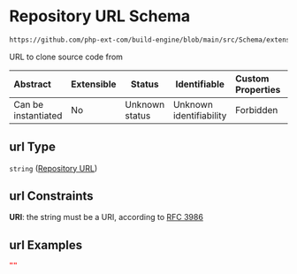 # Repository URL Schema

```txt
https://github.com/php-ext-com/build-engine/blob/main/src/Schema/extension.json#/properties/deps/patternProperties/[a-z]+/properties/libraries/items/properties/url
```

URL to clone source code from


| Abstract            | Extensible | Status         | Identifiable            | Custom Properties | Additional Properties | Access Restrictions | Defined In                                                                     |
| :------------------ | ---------- | -------------- | ----------------------- | :---------------- | --------------------- | ------------------- | ------------------------------------------------------------------------------ |
| Can be instantiated | No         | Unknown status | Unknown identifiability | Forbidden         | Allowed               | none                | [extension.schema.json\*](../out/extension.schema.json "open original schema") |

## url Type

`string` ([Repository URL](extension-properties-dependencies-patternproperties-os-dependency-definition-properties-library-list-library-properties-repository-url.md))

## url Constraints

**URI**: the string must be a URI, according to [RFC 3986](https://tools.ietf.org/html/rfc3986 "check the specification")

## url Examples

```json
""
```
